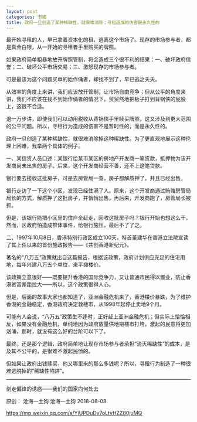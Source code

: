 ```yaml
---
layout: post
categories: 书摘
title: 政府一旦创造了某种稀缺性，就很难消除；寻租造成的伤害是永久性的
---
```


最开始寻租的人，早已拿着资本化的租，逃离这个市场了。现存的市场参与者，都是真金白银，从一开始的寻租者手里购买的牌照。

如果政府简单粗暴地放开牌照管制，将会造成三个很不利的结果：一、破坏政府信誉；二、破坏公平市场交易；三、激怒现存的市场参与者。

可是最该为这个问题买单的始作俑者，却找不到了，早已逃之夭夭。

从效率的角度上来讲，我们应该放开管制，让市场自由竞争；但从公平的角度来讲，我们不应该在找不到始作俑者的情况下，贸贸然地把板子打到背锅侠的屁股上，这很不合适。

退一万步讲，即使我们可以动用税收从背锅侠手里赎买牌照，这又涉及到更大范围的公平问题。所以，寻租行为造成的伤害不是暂时性的，而是永久性的。

政府一旦创造了某种稀缺性，就很难消除掉这种稀缺性。为了更直观地展示这种伦理上困难，我举两个具体的例子。

一、某信贷人员口述：某银行给某市某区的房地产开发商一笔贷款，抵押物为该开发商尚未出售的房子。后来，这个开发商经营不善，还不上这笔贷款。

银行要去接收这批房子，可是去房管局一查，房子都解质押了，并且已经出售。

银行走访了一下这个小区，发现已经住满了人。原来，这个开发商通过贿赂房管局局长的方式，解质押了这批房子，并悄悄出售。再后来，开发商跑了，房管局长被抓。

但是，该银行能把小区里的住户全赶走，回收这批房子吗？银行开始也想这么干，然而，区政府怕造成群体事件，给银行施压，最后不了了之。

二、1997年10月8日，香港特别行政区成立100天，特首董建华在香港立法院宣读了其上任以来的首份施政报告——《共创香港新纪元》。

著名的“八万五”政策就出自这篇报告，根据该政策，政府计划供应充足的住宅用地，每年兴建八万五个单位，来平抑楼价。

该政策立意很好——既要提升香港的国际竞争力，又让普通市民得以置业，防止香港贫富差距拉大——所以，这个政策很得人心。

但是，后面的故事大家也都知道了，亚洲金融危机来了，香港楼价暴跌，为了维护香港的金融稳定，香港政府决定救楼市，从1998年起停止卖地9个月。

可能有人会说，“八万五”政策生不逢时，正好赶上亚洲金融危机；但实际上恰恰相反，如果没有金融危机，单纯地因为政府放量供地把楼市打垮，激起的民意将更加汹涌，那时，就没有这么好的台阶可以下了。

最终，还是那个逻辑，政府简单地让现存市场参与者承担“消灭稀缺性”的成本，是及其不公平的，是很难不激起民愤的。

但如果让政府出钱赎买，他又哪里来的那么多钱呢？所以，寻租行为制造了一种很难逃脱掉的“稀缺性陷阱”。

---

剑走偏锋的诱惑——我们的国家向何处去

原创： 沧海一土狗 沧海一土狗 2018-08-08

https://mp.weixin.qq.com/s/YjUPDuDv7oLtvHZZ80juMQ
